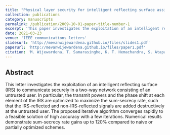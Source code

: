 ```yaml
---
title: "Physical layer security for intelligent reflecting surface assisted two–way communications"
collection: publications
category: manuscripts
permalink: /publication/2009-10-01-paper-title-number-1
excerpt: 'This paper investigates the exploitation of an intelligent reflecting surface (IRS) to communicate securely in a two-way network consisting of an untrusted user.'
date: 2021-03-23
venue: 'IEEE communications letters'
slidesurl: 'http://mevanwijewardena.github.io/files/slides1.pdf'
paperurl: 'http://mevanwijewardena.github.io/files/paper1.pdf'
citation: 'M. Wijewardena, T. Samarasinghe, K. T. Hemachandra, S. Atapattu and J. S. Evans, "Physical Layer Security for Intelligent Reflecting Surface Assisted Two–Way Communications," in IEEE Communications Letters, vol. 25, no. 7, pp. 2156-2160, July 2021, doi: 10.1109/LCOMM.2021.3068102.'
---
```


## Abstract
This letter investigates the exploitation of an intelligent reflecting surface (IRS) to communicate securely in a two-way network consisting of an untrusted user. In particular, the transmit powers and the phase shift at each element of the IRS are optimized to maximize the sum-secrecy rate, such that the IRS-reflected and non-IRS-reflected signals are added destructively at the untrusted user. The proposed iterative algorithm converges rapidly to a feasible solution of high accuracy with a few iterations. Numerical results demonstrate sum-secrecy rate gains up to 120% compared to naive or partially optimized schemes.
